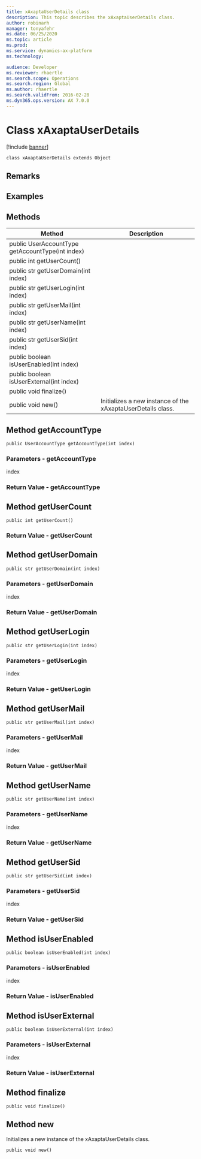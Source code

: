 ```yaml
---
title: xAxaptaUserDetails class
description: This topic describes the xAxaptaUserDetails class.
author: robinarh
manager: tonyafehr
ms.date: 06/25/2020
ms.topic: article
ms.prod: 
ms.service: dynamics-ax-platform
ms.technology: 

audience: Developer
ms.reviewer: rhaertle
ms.search.scope: Operations
ms.search.region: Global
ms.author: rhaertle
ms.search.validFrom: 2016-02-28
ms.dyn365.ops.version: AX 7.0.0
---
```


# Class xAxaptaUserDetails

[!include [banner](../includes/banner.md)]

```xpp
class xAxaptaUserDetails extends Object
```

## Remarks

## Examples

## Methods

| Method                                           | Description                                                 |
|--------------------------------------------------|-------------------------------------------------------------|
| public UserAccountType getAccountType(int index) |                                                             |
| public int getUserCount()                        |                                                             |
| public str getUserDomain(int index)              |                                                             |
| public str getUserLogin(int index)               |                                                             |
| public str getUserMail(int index)                |                                                             |
| public str getUserName(int index)                |                                                             |
| public str getUserSid(int index)                 |                                                             |
| public boolean isUserEnabled(int index)          |                                                             |
| public boolean isUserExternal(int index)         |                                                             |
| public void finalize()                           |                                                             |
| public void new()                                | Initializes a new instance of the xAxaptaUserDetails class. |

## Method getAccountType

```xpp
public UserAccountType getAccountType(int index)
```

### Parameters - getAccountType

index  

### Return Value - getAccountType

## Method getUserCount

```xpp
public int getUserCount()
```

### Return Value - getUserCount

## Method getUserDomain

```xpp
public str getUserDomain(int index)
```

### Parameters - getUserDomain

index  

### Return Value - getUserDomain

## Method getUserLogin

```xpp
public str getUserLogin(int index)
```

### Parameters - getUserLogin

index  

### Return Value - getUserLogin

## Method getUserMail

```xpp
public str getUserMail(int index)
```

### Parameters - getUserMail

index  

### Return Value - getUserMail

## Method getUserName

```xpp
public str getUserName(int index)
```

### Parameters - getUserName

index  

### Return Value - getUserName

## Method getUserSid

```xpp
public str getUserSid(int index)
```

### Parameters - getUserSid

index  

### Return Value - getUserSid

## Method isUserEnabled

```xpp
public boolean isUserEnabled(int index)
```

### Parameters - isUserEnabled

index  

### Return Value - isUserEnabled

## Method isUserExternal

```xpp
public boolean isUserExternal(int index)
```

### Parameters - isUserExternal

index  

### Return Value - isUserExternal

## Method finalize

```xpp
public void finalize()
```

## Method new

Initializes a new instance of the xAxaptaUserDetails class.

```xpp
public void new()
```

